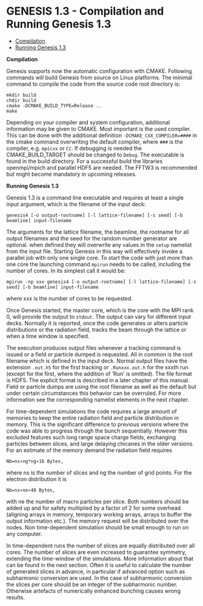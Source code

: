 # GENESIS 1.3 - Compilation and Running Genesis 1.3


- [Compilation](#Compilation)
- [Running Genesis 1.3](#Running)


<a name="Compilation">**Compilation**</a>

Genesis supports now the automatic configuration with CMAKE. Following commands will build Genesis from source on Linux platforms. The minimal command to compile the code from the source code root directory is:
```
mkdir build
chdir build
cmake -DCMAKE_BUILD_TYPE=Release ..
make
```
Depending on your compiler and system configuration, additional information may be given to CMAKE. Most important is the used compiler. This can be done with the additional definition ```-DCMAKE_CXX_COMPILER=####``` in the cmake command overwriting the default compiler, where ```###``` is the compiler, e.g. `mpicxx` or `CC`. If debugging is needed the CMAKE_BUILD_TARGET should be changed to `Debug`.
The executable is found in the build directory. For a successful build the libraries openmpi/mpich and parallel HDF5 are needed. The FFTW3 is recommended but might become mandatory in upcoming releases.


<a name="Running">**Running Genesis 1.3**</a>

Genesis 1.3 is a command line executable and requires at least a single input argument, which is the
filename of the input deck:

```
genesis4 [-o output-rootname] [-l lattice-filename] [-s seed] [-b beamline] input-filename
```

The arguments for the lattice filename, the beamline, the rootname for all output filenames and the seed for the random number generator are optional.
when defined they will overwrite any values in the ```setup``` namelist from the input file.
Starting Genesis in this
way will effectively invoke a parallel job with only one single core. To start the code with
just more than one core the launching command `mpirun` needs to be called, including the
number of cores. In its simplest call it would be:

```
mpirun -np xxx genesis4 [-o output-rootname] [-l lattice-filename] [-s seed] [-b beamline] input-filename
```

where xxx is the number of cores to be requested.

Once Genesis started, the master core, which is the core with the MPI rank 0, will provide
the output to `stdout`. The output can vary for different input decks. Normally it is reported, once
the code generates or alters particle distributions or the radiation field, tracks the beam
through the lattice or when a time window is specified.

The execution produces output files whenever a tracking command is issued or a field or
particle dumped is requested. All in common is the root filename which is defined in the input
deck. Normal output files have the extension `.out.h5` for the first tracking or `.Runxxx.out.h`
for the xxxth run (except for the first, where the addition of ’Run’ is omitted). The file format
is HDF5. The explicit format is described in a later chapter of this manual. Field or particle
dumps are using the root filename as well as the default but under certain circumstances this
behavior can be overruled. For more information see the corresponding namelist elements
in the next chapter.

For time-dependent simulations the code requires a large amount of memories to keep the
entire radiation field and particle distribution in memory. This is the significant difference
to previous versions where the code was able to progress through the bunch sequentially.
However this excluded features such long range space charge fields, exchanging particles between slices, and
large delaying chicanes in the older versions. For an estimate of the memory demand the
radiation field requires

```
Nb=ns∗ng*ng∗16 Bytes,
```

where ns is the number of slices and ng the number of grid points. For the electron distribution
it is

```
Nb=ns∗ne∗48 Bytes,
```

with ne the number of macro particles per slice.
Both numbers should be added up and for safety multiplied by a factor of 2 for some
overhead (aligning arrays in memory, temporary working arrays, arrays to buffer the output
information etc.). The memory request will be distributed  over the nodes. Non time-dependent
simulation should be small enough to run on any computer.

In time-dependent runs the number of slices are equally distributed over all cores. The
number of slices are even increased to guarantee symmetry, extending the time-window of
the simulations. More information about that can be found in the next section. Often it
is useful to calculate the number of generated slices in advance, in particular if advanced
option such as subharmonic conversion are used. In the case of subharmonic conversion
the slices per core should be an integer of the subharmonic number. Otherwise artefacts of
numerically enhanced bunching causes wrong results.



